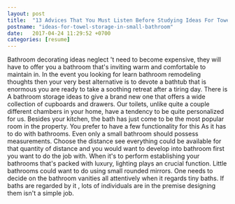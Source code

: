 ```yaml
---
layout: post
title:  "13 Advices That You Must Listen Before Studying Ideas For Towel Storage In Small Bathroom"
postname: "ideas-for-towel-storage-in-small-bathroom"
date:   2017-04-24 11:29:52 +0700
categories: [resume]
---
```

Bathroom decorating ideas neglect 't need to become expensive, they will have to offer you a bathroom that's inviting warm and comfortable to maintain in. In the event you looking for learn bathroom remodeling thoughts then your very best alternative is to devote a bathtub that is enormous you are ready to take a soothing retreat after a tiring day. There is A bathroom storage ideas to give a brand new one that offers a wide collection of cupboards and drawers. Our toilets, unlike quite a couple different chambers in your home, have a tendency to be quite personalized for us. Besides your kitchen, the bath has just come to be the most popular room in the property. You prefer to have a few functionality for this As it has to do with bathrooms. Even only a small bathroom should possess measurements. Choose the distance see everything could be available for that quantity of distance and you would want to develop into bathroom first you want to do the job with. When it's to perform establishing your bathrooms that's packed with luxury, lighting plays an crucial function. Little bathrooms could want to do using small rounded mirrors. One needs to decide on the bathroom vanities all attentively when it regards tiny baths. If baths are regarded by it , lots of individuals are in the premise designing them isn't a simple job.

